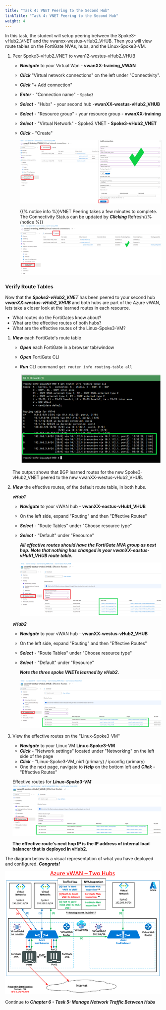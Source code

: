 ```yaml
---
title: "Task 4: VNET Peering to the Second Hub"
linkTitle: "Task 4: VNET Peering to the Second Hub"
weight: 4
---
```


In this task, the student will setup peering between the Spoke3-vHub2_VNET and the  vwanxx-westus-vHub2_VHUB.  Then you will view route tables on the FortiGate NVAs, hubs, and the Linux-Spoke3-VM.

1. Peer Spoke3-vHub2_VNET to vwan12-westus-vHub2_VHUB

    - ***Navigate*** to your Virtual Wan - **vwanXX-training_VWAN**
    - ***Click*** "Virtual network connections" on the left under "Connectivity".
    - ***Click*** "+ Add connection"

    - ***Enter*** - "Connection name" - `Spoke3`
    - ***Select*** - "Hubs" - your second hub -**vwanXX-westus-vHub2_VHUB**
    - ***Select*** - "Resource group" - your resource group - **vwanXX-training**
    - ***Select*** - "Virtual Network" - Spoke3 VNET - **Spoke3-vHub2_VNET**
    - ***Click*** - "Create"

        ![](../images/6_4-peer-vnet-hub2-1.PNG)


        {{% notice info %}}VNET Peering takes a few minutes to complete. The Connectivity Status can be updated by ***Clicking*** Refresh{{% /notice %}}
        ![](../images/6_4-peer-vnet-hub2-2.PNG)

### Verify Route Tables

Now that the ***Spoke3-vHub2_VNET*** has been peered to your second hub ***vwanXX-westus-vHub2_VHUB*** and both hubs are part of the Azure vWAN, lets take a closer look at the learned routes in each resource.

- What routes do the FortiGates know about?
- What are the effective routes of both hubs?
- What are the effective routes of the Linux-Spoke3-VM?

1. ***View*** each FortiGate's route table

    - ***Open*** each FortiGate in a browser tab/window
    - ***Open*** FortiGate CLI
    - ***Run*** CLI command `get router info routing-table all`

        ![](../images/6_4-peer-vnet-hub2-3.PNG)

    The output shows that BGP learned routes for the new Spoke3-vHub2_VNET peered to the new vwanXX-westus-vHub2_VHUB.

2. ***View*** the effective routes, of the default route table, in both hubs.
    
    ***vHub1***
    - ***Navigate*** to your vWAN hub - **vwanXX-eastus-vHub1_VHUB**
    - On the left side, expand "Routing" and then "Effective Routes"
    - ***Select*** - "Route Tables" under "Choose resource type"
    - ***Select*** - "Default" under "Resource"
  
        ***All effective routes should have the FortiGate NVA group as next hop.***
        ***Note that nothing has changed in your vwanXX-eastus-vHub1_VHUB route table.***

        ![](../images/4_5-vnet-peering-verify-5.PNG)

    ***vHub2***
    - ***Navigate*** to your vWAN hub - **vwanXX-westus-vHub2_VHUB**
    - On the left side, expand "Routing" and then "Effective Routes"
    - ***Select*** - "Route Tables" under "Choose resource type"
    - ***Select*** - "Default" under "Resource"
  
        ***Note the three spoke VNETs learned by vHub2.***

        ![](../images/6_4-peer-vnet-hub2-4.PNG)



3. View the effective routes on the "Linux-Spoke3-VM"

    - ***Navigate*** to your Linux VM **Linux-Spoke3-VM**
    - ***Click*** - "Network settings" located under "Networking" on the left side of the page
    - ***Click*** - "Linux-Spoke3-VM_nic1 (primary) / ipconfig (primary)
    - One the next page, navigate to ***Help*** on the bottom left and ***Click*** - "Effective Routes"

    Effective routes for ***Linux-Spoke3-VM***
    ![](../images/6_4-peer-vnet-hub2-4.PNG)

    **The effective route's next hop IP is the IP address of internal load balancer that is deployed in vHub2.**

The diagram below is a visual representation of what you have deployed and configured.  ***Congrats!***

![](../images/1_1-az-vwan-second-hub-ra.PNG)

Continue to ***Chapter 6 - Task 5: Manage Network Traffic Between Hubs***